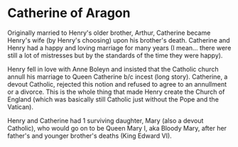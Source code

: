 # Catherine of Aragon

Originally married to Henry's older brother, Arthur, Catherine became Henry's wife (by Henry's choosing) upon his brother's death. Catherine and Henry had a happy and loving marriage for many years (I mean... there were still a lot of mistresses but by the standards of the time they were happy). 

Henry fell in love with Anne Boleyn and insisted that the Catholic church annull his marriage to Queen Catherine b/c incest (long story). Catherine, a devout Catholic, rejected this notion and refused to agree to an annullment or a divorce. This is the whole thing that made Henry create the Church of England (which was basically still Catholic just without the Pope and the Vatican).

Henry and Catherine had 1 surviving daughter, Mary (also a devout Catholic), who would go on to be Queen Mary I, aka Bloody Mary, after her father's and younger brother's deaths (King Edward VI).